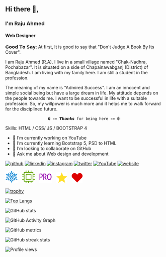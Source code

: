 <!---
![Web Designer](https://scontent.fdac110-1.fna.fbcdn.net/v/t1.6435-9/146133614_2806997046294991_2388857498126491245_n.jpg?_nc_cat=110&ccb=1-5&_nc_sid=0debeb&_nc_eui2=AeHhjp7uT5b1aPQEyuXDbkYCEe4RlovQ30cR7hGWi9DfR0NGOrm58tY6LsBVT-4VnTWeafcH-mhLCmnXpPvtwyvC&_nc_ohc=LPkDGm7I7kIAX_IsWm3&_nc_ht=scontent.fdac110-1.fna&oh=3ce05ce8967b6bfafeb14085ecb729cf&oe=614D78A9) --->

## Hi there 👋, 
### I'm Raju Ahmed 
#### Web Designer

𝗚𝗼𝗼𝗱 𝗧𝗼 𝗦𝗮𝘆:
At first, It is good to say that "Don't Judge A Book By Its Cover".
 
I am Raju Ahmed (R.A). I live in a small village named "Chak-Nadhra, Pochabazar". It is situated on a side of Chapainawabganj (District) of Bangladesh. I am living with my family here. I am still a student in the profession. 
 
The meaning of my name is "Admired Success". I am an innocent and simple social being but have a large dream in life. My attitude depends on the people towards me. I want to be successful in life with a suitable profession. So, my willpower is much more and it helps me to walk forward for the disciplined future.


                       � ¤¤ 𝙏𝙝𝙖𝙣𝙠𝙨 for being here ¤¤ �

Skills: HTML / CSS/ JS / BOOTSTRAP 4

- 🔭 I’m currently working on YouTube 
- 🌱 I’m currently learning Bootstrap 5, PSD to HTML 
- 👯 I’m looking to collaborate on GitHub  
- 💬 Ask me about Web design and development  


[<img src='https://cdn.jsdelivr.net/npm/simple-icons@3.0.1/icons/github.svg' alt='github' height='40'>](https://github.com/coder-raju)  [<img src='https://cdn.jsdelivr.net/npm/simple-icons@3.0.1/icons/linkedin.svg' alt='linkedin' height='40'>](https://www.linkedin.com/in/rajuahmed-in/)  [<img src='https://cdn.jsdelivr.net/npm/simple-icons@3.0.1/icons/instagram.svg' alt='instagram' height='40'>](https://www.instagram.com/raju_classics/)  [<img src='https://cdn.jsdelivr.net/npm/simple-icons@3.0.1/icons/twitter.svg' alt='twitter' height='40'>](https://twitter.com/@rajuahmed_st)  [<img src='https://cdn.jsdelivr.net/npm/simple-icons@3.0.1/icons/youtube.svg' alt='YouTube' height='40'>](https://www.youtube.com/channel/https://www.youtube.com/channel/UCKyBXyfEmbdH36SiQnzqGpw)  [<img src='https://cdn.jsdelivr.net/npm/simple-icons@3.0.1/icons/icloud.svg' alt='website' height='40'>](http://rajuahmedrj.blogspot.com/)  

<a href='https://archiveprogram.github.com/'><img src='https://raw.githubusercontent.com/acervenky/animated-github-badges/master/assets/acbadge.gif' width='40' height='40'></a> <a href='https://docs.github.com/en/developers'><img src='https://raw.githubusercontent.com/acervenky/animated-github-badges/master/assets/devbadge.gif' width='40' height='40'></a> <a href='https://github.com/pricing'><img src='https://raw.githubusercontent.com/acervenky/animated-github-badges/master/assets/pro.gif' width='40' height='40'></a> <a href='https://stars.github.com/'><img src='https://raw.githubusercontent.com/acervenky/animated-github-badges/master/assets/starbadge.gif' width='35' height='35'></a> <a href='https://docs.github.com/en/github/supporting-the-open-source-community-with-github-sponsors'><img src='https://raw.githubusercontent.com/acervenky/animated-github-badges/master/assets/sponsorbadge.gif' width='35' height='35'></a> 

[![trophy](https://github-profile-trophy.vercel.app/?username=coder-raju)](https://github.com/ryo-ma/github-profile-trophy)

[![Top Langs](https://github-readme-stats.vercel.app/api/top-langs/?username=coder-raju)](https://github.com/anuraghazra/github-readme-stats)

![GitHub stats](https://github-readme-stats.vercel.app/api?username=coder-raju&show_icons=true)  

![GitHub Activity Graph](https://activity-graph.herokuapp.com/graph?username=coder-raju)  

![GitHub metrics](https://metrics.lecoq.io/coder-raju)  

![GitHub streak stats](https://github-readme-streak-stats.herokuapp.com/?user=coder-raju)  

![Profile views](https://gpvc.arturio.dev/coder-raju)  
